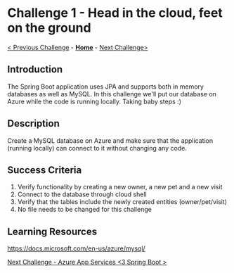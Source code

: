 # Challenge 1 - Head in the cloud, feet on the ground

[< Previous Challenge](./challenge-00.md) - **[Home](../README.md)** - [Next Challenge>](./challenge-01.md)


## Introduction 

The Spring Boot application uses JPA and supports both in memory databases as well as MySQL. In this challenge we'll put our database on Azure while the code is running locally. Taking baby steps :)

## Description

Create a MySQL database on Azure and make sure that the application (running locally) can connect to it without changing any code.

## Success Criteria

1. Verify functionality by creating a new owner, a new pet and a new visit 
1. Connect to the database through cloud shell 
1. Verify that the tables include the newly created entities (owner/pet/visit) 
1. No file needs to be changed for this challenge


## Learning Resources

https://docs.microsoft.com/en-us/azure/mysql/

[Next Challenge - Azure App Services <3 Spring Boot >](./challenge-02.md)